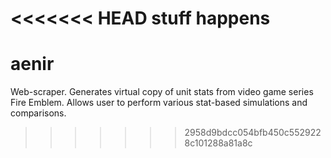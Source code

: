 <<<<<<< HEAD
stuff happens
=======
# aenir
Web-scraper. Generates virtual copy of unit stats from video game series Fire Emblem. Allows user to perform various stat-based simulations and comparisons.
>>>>>>> 2958d9bdcc054bfb450c5529228c101288a81a8c
